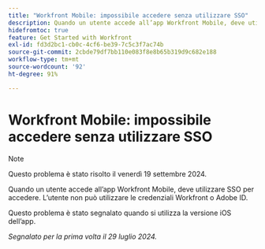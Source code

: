 ```yaml
---
title: "Workfront Mobile: impossibile accedere senza utilizzare SSO"
description: Quando un utente accede all’app Workfront Mobile, deve utilizzare SSO per accedere. L’utente non può utilizzare le credenziali Workfront o Adobe ID.
hidefromtoc: true
feature: Get Started with Workfront
exl-id: fd3d2bc1-cb0c-4cf6-be39-7c5c3f7ac74b
source-git-commit: 2cbde79df7bb110e083f8e8b65b319d9c682e188
workflow-type: tm+mt
source-wordcount: '92'
ht-degree: 91%

---
```


# Workfront Mobile: impossibile accedere senza utilizzare SSO

>[!NOTE]
>
>Questo problema è stato risolto il venerdì 19 settembre 2024.

Quando un utente accede all’app Workfront Mobile, deve utilizzare SSO per accedere. L’utente non può utilizzare le credenziali Workfront o Adobe ID.

Questo problema è stato segnalato quando si utilizza la versione iOS dell’app.

_Segnalato per la prima volta il 29 luglio 2024._
